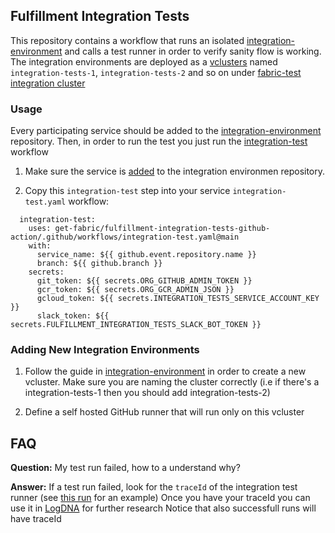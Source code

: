 ## Fulfillment Integration Tests
This repository contains a workflow that runs an isolated [integration-environment](https://github.com/get-fabric/integration-environment) and calls a test runner in order to verify sanity flow is working.
The integration environments are deployed as a [vclusters](https://www.vcluster.com/) named `integration-tests-1`, `integration-tests-2` and so on under [fabric-test integration cluster](https://console.cloud.google.com/kubernetes/clusters/details/us-east4/integration/details?orgonly=true&project=fabric-global-test&supportedpurview=organizationId)

### Usage
Every participating service should be added to the [integration-environment](https://github.com/get-fabric/integration-environment) repository. Then, in order to run the test you just run the [integration-test](https://github.com/get-fabric/fulfillment-integration-tests/blob/main/.github/workflows/integration-test.yaml) workflow

1. Make sure the service is [added](https://github.com/get-fabric/fulfillment-integration-tests#adding-services) to the integration environmen repository.

2. Copy this `integration-test` step into your service `integration-test.yaml` workflow:
```
  integration-test:
    uses: get-fabric/fulfillment-integration-tests-github-action/.github/workflows/integration-test.yaml@main
    with:
      service_name: ${{ github.event.repository.name }}
      branch: ${{ github.branch }}
    secrets:
      git_token: ${{ secrets.ORG_GITHUB_ADMIN_TOKEN }}
      gcr_token: ${{ secrets.ORG_GCR_ADMIN_JSON }}
      gcloud_token: ${{ secrets.INTEGRATION_TESTS_SERVICE_ACCOUNT_KEY }}
      slack_token: ${{ secrets.FULFILLMENT_INTEGRATION_TESTS_SLACK_BOT_TOKEN }}
```

### Adding New Integration Environments
1. Follow the guide in [integration-environment](https://github.com/get-fabric/integration-environment) in order to create a new vcluster. Make sure you are naming the cluster correctly (i.e if there's a integration-tests-1 then you should add integration-tests-2)

2. Define a self hosted GitHub runner that will run only on this vcluster

## FAQ
**Question:** My test run failed, how to a understand why?

**Answer:**
If a test run failed, look for the `traceId` of the integration test runner (see [this run](https://github.com/get-fabric/insert-totes/runs/5786078519?check_suite_focus=true#step:14:19) for an example)
Once you have your traceId you can use it in [LogDNA](c4c0974e-0d75-4ba8-9d69-25d42b13f22f) for further research
Notice that also successfull runs will have traceId
